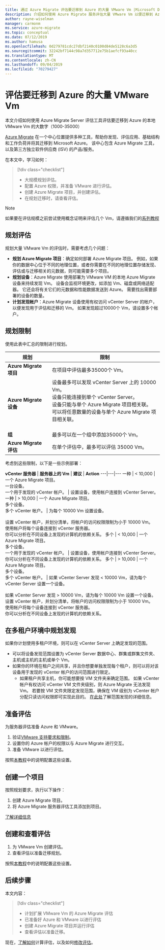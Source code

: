 ```yaml
---
title: 通过 Azure Migrate 评估要迁移到 Azure 的大量 VMware Vm |Microsoft Docs
description: 介绍如何使用 Azure Migrate 服务评估大量 VMware Vm 以便迁移到 Azure。
author: rayne-wiselman
manager: carmonm
ms.service: azure-migrate
ms.topic: conceptual
ms.date: 07/12/2019
ms.author: hamusa
ms.openlocfilehash: 0d279781cdc27dbf2140c0100d84de5128c6a3d5
ms.sourcegitcommit: 32242bf7144c98a7d357712e75b1aefcf93a40cc
ms.translationtype: MT
ms.contentlocale: zh-CN
ms.lasthandoff: 09/04/2019
ms.locfileid: "70279427"
---
```

# <a name="assess-large-numbers-of-vmware-vms-for-migration-to-azure"></a>评估要迁移到 Azure 的大量 VMware Vm


本文介绍如何使用 Azure Migrate Server 评估工具评估要迁移到 Azure 的本地 VMware Vm 的大数字（1000-35000）

[Azure Migrate](migrate-services-overview.md) 在一个中心位置提供多种工具，帮助你发现、评估应用、基础结构和工作负荷并将其迁移到 Microsoft Azure。 该中心包含 Azure Migrate 工具，以及第三方独立软件供应商 (ISV) 的产品/服务。 

在本文中，学习如何：
> [!div class="checklist"]
> * 大规模规划评估。
> * 配置 Azure 权限，并准备 VMware 进行评估。
> * 创建 Azure Migrate 项目，并创建评估。
> * 在规划迁移时，请查看评估。


> [!NOTE]
> 如果要在评估规模之前尝试使用概念证明来评估几个 Vm，请遵循我们的[系列教程](tutorial-prepare-vmware.md)

## <a name="plan-for-assessment"></a>规划评估

规划大量 VMware Vm 的评估时，需要考虑几个问题：

- **规划 Azure Migrate 项目**：确定如何部署 Azure Migrate 项目。 例如，如果你的数据中心位于不同的地理位置，或者你需要在不同的地理位置存储发现、评估或与迁移相关的元数据，则可能需要多个项目。 
- **规划设备**：Azure Migrate 使用部署为 VMware VM 的本地 Azure Migrate 设备来持续发现 Vm。 设备会监视环境更改，如添加 Vm、磁盘或网络适配器。 它还会将有关它们的元数据和性能数据发送到 Azure。 需要找出需要部署的设备的数量。
- **计划发现帐户**：Azure Migrate 设备使用有权访问 vCenter Server 的帐户，以便发现用于评估和迁移的 Vm。 如果发现超过10000个 Vm，请设置多个帐户。


## <a name="planning-limits"></a>规划限制
 
使用此表中汇总的限制进行规划。

**规划** | **限制**
--- | --- 
**Azure Migrate 项目** | 在项目中评估最多35000个 Vm。
**Azure Migrate 设备** | 设备最多可以发现 vCenter Server 上的 10000 Vm。<br/> 设备只能连接到单个 vCenter Server。<br/> 设备只能与单个 Azure Migrate 项目相关联。<br/>  可以将任意数量的设备与单个 Azure Migrate 项目相关联。 <br/><br/> 
**组** | 最多可以在一个组中添加35000个 Vm。
**Azure Migrate 评估** | 在单个评估中，最多可以评估 35000 Vm。

考虑到这些限制，以下是一些示例部署：


**vCenter 服务器** | **服务器上的 Vm** | **建议** | **Action**
---|---|---
一种 | < 10,000 | 一个 Azure Migrate 项目。<br/> 一台设备。<br/> 一个用于发现的 vCenter 帐户。 | 设置设备，使用帐户连接到 vCenter Server。
一种 | > 10,000 | 一个 Azure Migrate 项目。<br/> 多个设备。<br/> 多个 vCenter 帐户。 | 为每个 10000 Vm 设置设备。<br/><br/> 设置 vCenter 帐户，并划分清单，将帐户的访问权限限制为小于 10000 Vm。<br/> 使用帐户将每个设备连接到 vCenter 服务器。<br/> 你可以分析在不同设备上发现的计算机的依赖关系。
多个 | < 10,000 |  一个 Azure Migrate 项目。<br/> 多个设备。<br/> 一个用于发现的 vCenter 帐户。 | 设置设备，使用帐户连接到 vCenter Server。<br/> 你可以分析在不同设备上发现的计算机的依赖关系。
多个 | > 10,000 | 一个 Azure Migrate 项目。<br/> 多个设备。<br/> 多个 vCenter 帐户。 | 如果 vCenter Server 发现 < 10000 Vm，请为每个 vCenter Server 设置一个设备。<br/><br/> 如果 vCenter Server 发现 > 10000 Vm，请为每个 10000 Vm 设置一个设备。<br/> 设置 vCenter 帐户，并划分清单，将帐户的访问权限限制为小于 10000 Vm。<br/> 使用帐户将每个设备连接到 vCenter 服务器。<br/> 你可以分析在不同设备上发现的计算机的依赖关系。


## <a name="plan-discovery-in-a-multi-tenant-environment"></a>在多租户环境中规划发现

如果你计划使用多租户环境，则可以在 vCenter Server 上确定发现的范围。

- 可以将设备发现范围设置为 vCenter Server 数据中心、群集或群集文件夹、主机或主机的主机或单个 Vm。
- 如果你的环境在租户之间共享，并且你想要单独发现每个租户，则可以将对该设备用于发现的 vCenter 帐户的访问范围进行限定。 
    - 如果租户共享主机，你可能想要按 VM 文件夹来确定范围。 如果 vCenter 帐户有权访问 vCenter VM 文件夹级别，则 Azure Migrate 无法发现 Vm。 若要按 VM 文件夹限定发现范围，确保在 VM 级别为 vCenter 帐户分配只读访问权限即可实现此目的。 [在此处](tutorial-assess-vmware.md#scoping-discovery)了解范围发现的详细信息。

## <a name="prepare-for-assessment"></a>准备评估

为服务器评估准备 Azure 和 VMware。 

1. 验证[VMware 支持要求和限制](migrate-support-matrix-vmware.md)。
2. 设置你的 Azure 帐户的权限以与 Azure Migrate 进行交互。
3. 准备 VMware 以进行评估。

按照[本教程](tutorial-prepare-vmware.md)中的说明配置这些设置。


## <a name="create-a-project"></a>创建一个项目

按照规划要求，执行以下操作：

1. 创建 Azure Migrate 项目。
2. 将 Azure Migrate 服务器评估工具添加到项目。

[了解详细信息](how-to-add-tool-first-time.md)

## <a name="create-and-review-an-assessment"></a>创建和查看评估

1. 为 VMware Vm 创建评估。
1. 查看评估以准备迁移规划。


按照[本教程](tutorial-assess-vmware.md)中的说明配置这些设置。
    

## <a name="next-steps"></a>后续步骤

本文内容：
 
> [!div class="checklist"] 
> * 计划扩展 VMware Vm 的 Azure Migrate 评估
> * 已准备好 Azure 和 VMware 以进行评估
> * 创建 Azure Migrate 项目并运行评估
> * 查看评估以准备迁移。

现在，[了解如何](concepts-assessment-calculation.md)计算评估，以及如何[修改评估](how-to-modify-assessment.md)。
